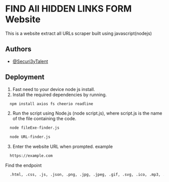 
# FIND All HIDDEN LINKS FORM Website

This is a website extract all URLs scraper built using javascript(nodejs)






## Authors

- [@Securi3yTalent](https://twitter.com/Securi3yTalent)



## Deployment

1. Fast need to your device node js install.
1. Install the required dependencies by running.

```bash
  npm install axios fs cheerio readline
```
2. Run the script using Node.js (node script.js), where script.js is the name of the file containing the code.
```bash
  node fileExe-finder.js
```
```bash
  node URL-finder.js
```

3. Enter the website URL when prompted. example
```bash
  https://example.com
``` 

Find the endpoint
```bash
  .html, .css, .js, .json, .png, .jpg, .jpeg, .gif, .svg, .ico, .mp3, .mp4, .ogg, .webm, .pdf, .doc, .docx, .xls, .xlsx, .ppt, .pptx, .ttf, .otf, .woff, .zip, .tar, .gz , .rar, .csv, .xml, .php, .py, .rb, .scss, .sass, .less, .sql, .ini, .txt, .md
``` 
